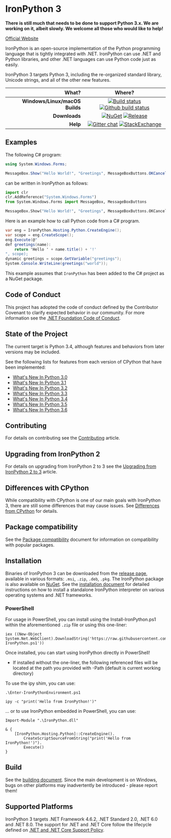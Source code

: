 IronPython 3
============
**There is still much that needs to be done to support Python 3.x. We are working on it, albeit slowly. We welcome all those who would like to help!**

[Official Website](https://ironpython.net)

IronPython is an open-source implementation of the Python programming language that is tightly integrated with .NET. IronPython can use .NET and Python libraries, and other .NET languages can use Python code just as easily.

IronPython 3 targets Python 3, including the re-organized standard library, Unicode strings, and all of the other new features.


| **What?** | **Where?** |
| --------: | :------------: |
| **Windows/Linux/macOS Builds** | [![Build status](https://dotnet.visualstudio.com/IronLanguages/_apis/build/status/ironpython3)](https://dotnet.visualstudio.com/IronLanguages/_build/latest?definitionId=43) [![Github build status](https://github.com/IronLanguages/ironpython3/workflows/CI/badge.svg)](https://github.com/IronLanguages/ironpython3/actions?workflow=CI) |
| **Downloads** | [![NuGet](https://img.shields.io/nuget/vpre/IronPython.svg)](https://www.nuget.org/packages/IronPython/3.4.0) [![Release](https://img.shields.io/github/release/IronLanguages/ironpython3.svg?include_prereleases)](https://github.com/IronLanguages/ironpython3/releases/latest)|
| **Help** | [![Gitter chat](https://badges.gitter.im/IronLanguages/ironpython.svg)](https://gitter.im/IronLanguages/ironpython) [![StackExchange](https://img.shields.io/badge/stack%20overflow-ironpython-informational?logo=stack-overflow&logoColor=white)](https://stackoverflow.com/questions/tagged/ironpython) |


## Examples

The following C# program:

```cs
using System.Windows.Forms;

MessageBox.Show("Hello World!", "Greetings", MessageBoxButtons.OKCancel);
```

can be written in IronPython as follows:

```py
import clr
clr.AddReference("System.Windows.Forms")
from System.Windows.Forms import MessageBox, MessageBoxButtons

MessageBox.Show("Hello World!", "Greetings", MessageBoxButtons.OKCancel)
```

Here is an example how to call Python code from a C# program.

```cs
var eng = IronPython.Hosting.Python.CreateEngine();
var scope = eng.CreateScope();
eng.Execute(@"
def greetings(name):
    return 'Hello ' + name.title() + '!'
", scope);
dynamic greetings = scope.GetVariable("greetings");
System.Console.WriteLine(greetings("world"));
```
This example assumes that `IronPython` has been added to the C# project as a NuGet package.

## Code of Conduct

This project has adopted the code of conduct defined by the Contributor Covenant to clarify expected behavior in our community.
For more information see the [.NET Foundation Code of Conduct](https://dotnetfoundation.org/code-of-conduct).

## State of the Project

The current target is Python 3.4, although features and behaviors from later versions may be included.

See the following lists for features from each version of CPython that have been implemented:

- [What's New In Python 3.0](WhatsNewInPython30.md)
- [What's New In Python 3.1](WhatsNewInPython31.md)
- [What's New In Python 3.2](WhatsNewInPython32.md)
- [What's New In Python 3.3](WhatsNewInPython33.md)
- [What's New In Python 3.4](WhatsNewInPython34.md)
- [What's New In Python 3.5](WhatsNewInPython35.md)
- [What's New In Python 3.6](WhatsNewInPython36.md)

## Contributing

For details on contributing see the [Contributing](CONTRIBUTING.md) article.

## Upgrading from IronPython 2

For details on upgrading from IronPython 2 to 3 see the [Upgrading from IronPython 2 to 3](https://github.com/IronLanguages/ironpython3/wiki/Upgrading-from-IronPython2) article.

## Differences with CPython

While compatibility with CPython is one of our main goals with IronPython 3, there are still some differences that may cause issues. See [Differences from CPython](https://github.com/IronLanguages/ironpython3/wiki/Differences-from-CPython) for details.

## Package compatibility

See the [Package compatibility](https://github.com/IronLanguages/ironpython3/wiki/Package-compatibility) document for information on compatibility with popular packages.

## Installation

Binaries of IronPython 3 can be downloaded from the [release page](https://github.com/IronLanguages/ironpython3/releases/latest), available in various formats: `.msi`, `.zip`, `.deb`, `.pkg`. The IronPython package is also available on [NuGet](https://www.nuget.org/packages/IronPython/3.4.0). See the [installation document](https://github.com/IronLanguages/ironpython3/wiki/Installing) for detailed instructions on how to install a standalone IronPython interpreter on various operating systems and .NET frameworks.

### PowerShell

For usage in PowerShell, you can install using the Install-IronPython.ps1 within the aforementioned `.zip` file or using this one-liner:

```pwsh
iex ((New-Object System.Net.WebClient).DownloadString('https://raw.githubusercontent.com/IronLanguages/ironpython3/main/eng/scripts/Install-IronPython.ps1'))
```

Once installed, you can start using IronPython directly in PowerShell!
- If installed without the one-liner, the following referenced files will be located at the path you provided with -Path (default is current working directory)

To use the ipy shim, you can use:
```pwsh
.\Enter-IronPythonEnvironment.ps1

ipy -c "print('Hello from IronPython!')"
```

... or to use IronPython embedded in PowerShell, you can use:
```pwsh
Import-Module ".\IronPython.dll"

& {
    [IronPython.Hosting.Python]::CreateEngine().
        CreateScriptSourceFromString("print('Hello from IronPython!')").
        Execute()
}
```

## Build

See the [building document](https://github.com/IronLanguages/ironpython3/wiki/Building). Since the main development is on Windows, bugs on other platforms may inadvertently be introduced - please report them!

## Supported Platforms

IronPython 3 targets .NET Framework 4.6.2, .NET Standard 2.0, .NET 6.0 and .NET 8.0. The support for .NET and .NET Core follow the lifecycle defined on [.NET and .NET Core Support Policy](https://dotnet.microsoft.com/platform/support/policy/dotnet-core).
